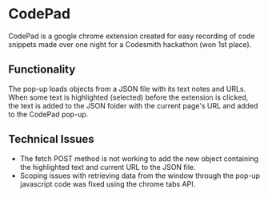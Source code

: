 # CodePad

CodePad is a google chrome extension created for easy recording of code snippets made over one night for a Codesmith hackathon (won 1st place).

## Functionality

The pop-up loads objects from a JSON file with its text notes and URLs. When some text is highlighted (selected) before the extension is clicked, the text is added to the JSON folder with the current page's URL and added to the CodePad pop-up.

## Technical Issues

- The fetch POST method is not working to add the new object containing the highlighted text and current URL to the JSON file.
- Scoping issues with retrieving data from the window through the pop-up javascript code was fixed using the chrome tabs API.
